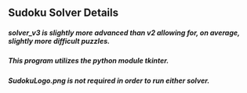 ## **Sudoku Solver Details**

##### solver_v3 is slightly more advanced than v2 allowing for, on average, slightly more difficult puzzles.
##### This program utilizes the python module tkinter.
##### SudokuLogo.png is **not** required in order to run either solver. 